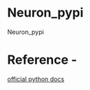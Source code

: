 # Neuron_pypi
Neuron_pypi


# Reference -
[official python docs](https://packaging.python.org/tutorials/packaging-projects/)
